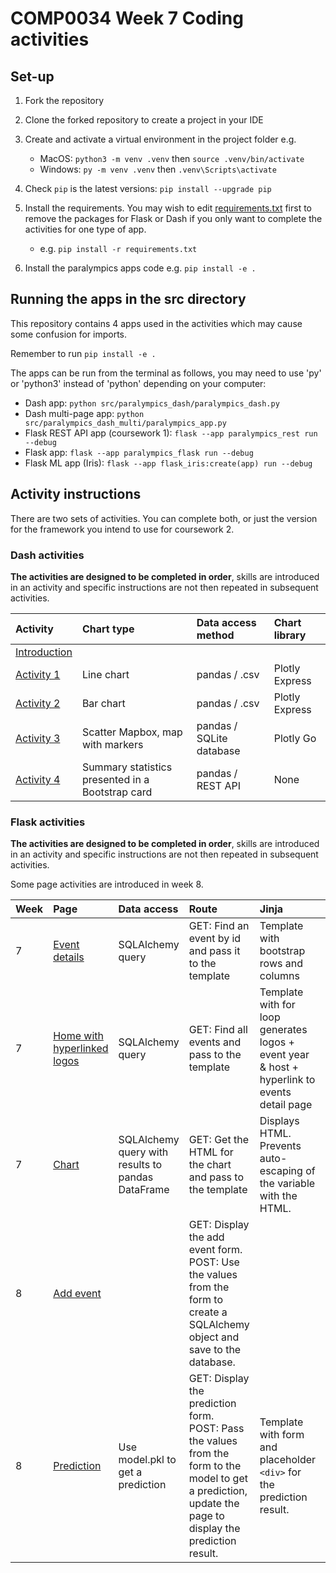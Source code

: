 # COMP0034 Week 7 Coding activities

## Set-up

1. Fork the repository
2. Clone the forked repository to create a project in your IDE
3. Create and activate a virtual environment in the project folder e.g.

    - MacOS: `python3 -m venv .venv` then `source .venv/bin/activate`
    - Windows: `py -m venv .venv` then `.venv\Scripts\activate`
4. Check `pip` is the latest versions: `pip install --upgrade pip`
5. Install the requirements. You may wish to edit [requirements.txt](requirements.txt) first to remove the packages for
   Flask or Dash if you only want to complete the activities for one type of app.

    - e.g. `pip install -r requirements.txt`
6. Install the paralympics apps code e.g. `pip install -e .`

## Running the apps in the src directory

This repository contains 4 apps used in the activities which may cause some confusion for imports.

Remember to run `pip install -e .`

The apps can be run from the terminal as follows, you may need to use 'py' or 'python3' instead of 'python' depending
on your computer:

- Dash app: `python src/paralympics_dash/paralympics_dash.py`
- Dash multi-page app: `python src/paralympics_dash_multi/paralympics_app.py`
- Flask REST API app (coursework 1): `flask --app paralympics_rest run --debug`
- Flask app: `flask --app paralympics_flask run --debug`
- Flask ML app (Iris): `flask --app flask_iris:create(app) run --debug`

## Activity instructions

There are two sets of activities. You can complete both, or just the version for the framework you intend
to use for coursework 2.

### Dash activities

**The activities are designed to be completed in order**, skills are introduced in an activity and specific instructions
are not then repeated in subsequent activities.

| Activity                                        | Chart type                                       | Data access method       | Chart library  |
|:------------------------------------------------|:-------------------------------------------------|:-------------------------|:---------------|
| [Introduction](/activities/dash-0-intro.md)     |                                                  |                          |                |
| [Activity 1](/activities/dash-1-line-chart.md)  | Line chart                                       | pandas / .csv            | Plotly Express |
| [Activity 2](/activities/dash-2-bar-chart.md)   | Bar chart                                        | pandas / .csv            | Plotly Express |
| [Activity 3](/activities/dash-3-scatter-map.md) | Scatter Mapbox, map with markers                 | pandas / SQLite database | Plotly Go      |
| [Activity 4](/activities/dash-4-stats-card.md)  | Summary statistics presented in a Bootstrap card | pandas / REST API        | None           |

### Flask activities

**The activities are designed to be completed in order**, skills are introduced in an activity and specific instructions
are not then repeated in subsequent activities.

Some page activities are introduced in week 8.

| Week | Page                                                                                                     | Data access                                       | Route                                                                                                                                                        | Jinja                                                                                        | Form                                                              | Other                                                        |
|:-----|:---------------------------------------------------------------------------------------------------------|:--------------------------------------------------|:-------------------------------------------------------------------------------------------------------------------------------------------------------------|:---------------------------------------------------------------------------------------------|:------------------------------------------------------------------|:-------------------------------------------------------------|
| 7    | [Event details](flask-1-event-page.md)                                                                   | SQLAlchemy query                                  | GET: Find an event by id and pass it to the template                                                                                                         | Template with bootstrap rows and columns                                                     |                                                                   |                                                              |
| 7    | [Home with hyperlinked logos](flask-2-home-page.md)                                                      | SQLAlchemy query                                  | GET: Find all events and pass to the template                                                                                                                | Template with for loop generates logos + event year & host + hyperlink to events detail page |                                                                   | Access image files from /static<br>Dynamically generate URL. |
| 7    | [Chart](flask-3-chart-page.md)                                                                           | SQLAlchemy query with results to pandas DataFrame | GET: Get the HTML for the chart and pass to the template                                                                                                     | Displays HTML. Prevents auto-escaping of the variable with the HTML.                         |                                                                   |                                                              |
| 8    | [Add event](https://github.com/nicholsons/comp0034-wk8/blob/master/activities/flask-1-add-event-page.md) |                                                   | GET: Display the add event form.<br>POST: Use the values from the form to create a SQLAlchemy object and save to the database.                               |                                                                                              | Form to add fields for a new event. Validation. Form field macro. |                                                              |
| 8    | [Prediction](https://github.com/nicholsons/comp0034-wk8/blob/master/activities/flask-2-prediction.md)    | Use model.pkl to get a prediction                 | GET: Display the prediction form.<br>POST: Pass the values from the form to the model to get a prediction, update the page to display the prediction result. | Template with form and placeholder `<div>` for the prediction result.                        | Form to enter values for prediction. Validation. Default values.  | Create pickled ML model.                                     |
